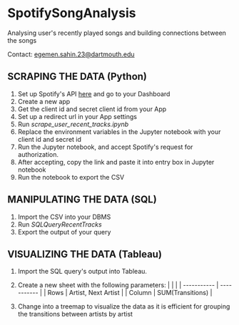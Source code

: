 # SpotifySongAnalysis
Analysing user's recently played songs and building connections between the songs

Contact: egemen.sahin.23@dartmouth.edu

## SCRAPING THE DATA (Python)
1. Set up Spotify's API [here](https://developer.spotify.com/documentation/web-api/quick-start/) and go to your Dashboard
2. Create a new app
3. Get the client id and secret client id from your App
4. Set up a redirect url in your App settings
5. Run *scrape_user_recent_tracks.ipynb*
6. Replace the environment variables in the Jupyter notebook with your client id and secret id
7. Run the Jupyter notebook, and accept Spotify's request for authorization.
8. After accepting, copy the link and paste it into entry box in Jupyter notebook 
9. Run the notebook to export the CSV

## MANIPULATING THE DATA (SQL) 
1. Import the CSV into your DBMS
2. Run *SQLQueryRecentTracks*
3. Export the output of your query

## VISUALIZING THE DATA (Tableau)

1. Import the SQL query's output into Tableau.
2. Create a new sheet with the following parameters:
    | <!-- -->    | <!-- -->    |
    | ----------- | ----------- |
    | Rows  | Artist, Next Artist |
    | Column | SUM(Transitions) |

3. Change into a treemap to visualize the data as it is efficient for grouping the transitions between artists by artist
